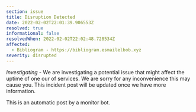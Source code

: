 ```yaml
---
section: issue
title: Disruption Detected
date: 2022-02-02T22:01:39.906553Z
resolved: true
informational: false
resolvedWhen: 2022-02-02T22:02:48.728534Z
affected:
  - Bibliogram - https://bibliogram.esmailelbob.xyz
severity: disrupted
---
```

*Investigating* - We are investigating a potential issue that might affect the uptime of one our of services. We are sorry for any inconvenience this may cause you. This incident post will be updated once we have more information.

This is an automatic post by a monitor bot.
        